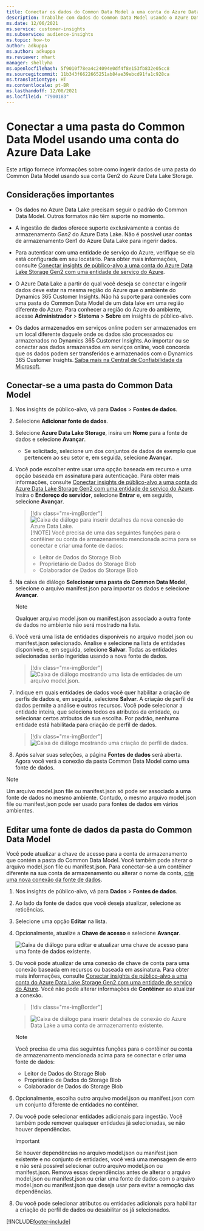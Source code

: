 ```yaml
---
title: Conectar os dados do Common Data Model a uma conta do Azure Data Lake
description: Trabalhe com dados do Common Data Model usando o Azure Data Lake Storage.
ms.date: 12/06/2021
ms.service: customer-insights
ms.subservice: audience-insights
ms.topic: how-to
author: adkuppa
ms.author: adkuppa
ms.reviewer: mhart
manager: shellyha
ms.openlocfilehash: 5f9010f78ea4c24094e0df4f8e153fb832e05cc8
ms.sourcegitcommit: 11b343f6622665251ab84ae39ebcd91fa1c928ca
ms.translationtype: HT
ms.contentlocale: pt-BR
ms.lasthandoff: 12/08/2021
ms.locfileid: "7900183"
---
```

# <a name="connect-to-a-common-data-model-folder-using-an-azure-data-lake-account"></a>Conectar a uma pasta do Common Data Model usando uma conta do Azure Data Lake

Este artigo fornece informações sobre como ingerir dados de uma pasta do Common Data Model usando sua conta Gen2 do Azure Data Lake Storage.

## <a name="important-considerations"></a>Considerações importantes

- Os dados no Azure Data Lake precisam seguir o padrão do Common Data Model. Outros formatos não têm suporte no momento.

- A ingestão de dados oferece suporte exclusivamente a contas de armazenamento *Gen2* do Azure Data Lake. Não é possível usar contas de armazenamento Gen1 do Azure Data Lake para ingerir dados.

- Para autenticar com uma entidade de serviço do Azure, verifique se ela está configurada em seu locatário. Para obter mais informações, consulte [Conectar insights de público-alvo a uma conta do Azure Data Lake Storage Gen2 com uma entidade de serviço do Azure](connect-service-principal.md).

- O Azure Data Lake a partir do qual você deseja se conectar e ingerir dados deve estar na mesma região do Azure que o ambiente do Dynamics 365 Customer Insights. Não há suporte para conexões com uma pasta do Common Data Model de um data lake em uma região diferente do Azure. Para conhecer a região do Azure do ambiente, acesse **Administrador** > **Sistema** > **Sobre** em insights de público-alvo.

- Os dados armazenados em serviços online podem ser armazenados em um local diferente daquele onde os dados são processados ou armazenados no Dynamics 365 Customer Insights. Ao importar ou se conectar aos dados armazenados em serviços online, você concorda que os dados podem ser transferidos e armazenados com o Dynamics 365 Customer Insights. [Saiba mais na Central de Confiabilidade da Microsoft](https://www.microsoft.com/trust-center).

## <a name="connect-to-a-common-data-model-folder"></a>Conectar-se a uma pasta do Common Data Model

1. Nos insights de público-alvo, vá para **Dados** > **Fontes de dados**.

1. Selecione **Adicionar fonte de dados**.

1. Selecione **Azure Data Lake Storage**, insira um **Nome** para a fonte de dados e selecione **Avançar**.

   - Se solicitado, selecione um dos conjuntos de dados de exemplo que pertencem ao seu setor e, em seguida, selecione **Avançar**. 

1. Você pode escolher entre usar uma opção baseada em recurso e uma opção baseada em assinatura para autenticação. Para obter mais informações, consulte [Conectar insights de público-alvo a uma conta do Azure Data Lake Storage Gen2 com uma entidade de serviço do Azure](connect-service-principal.md). Insira o **Endereço do servidor**, selecione **Entrar** e, em seguida, selecione **Avançar**.
   > [!div class="mx-imgBorder"]
   > ![Caixa de diálogo para inserir detalhes da nova conexão do Azure Data Lake.](media/enter-new-storage-details.png)
   > [!NOTE]
   > Você precisa de uma das seguintes funções para o contêiner ou conta de armazenamento mencionada acima para se conectar e criar uma fonte de dados:
   >  - Leitor de Dados do Storage Blob
   >  - Proprietário de Dados do Storage Blob
   >  - Colaborador de Dados do Storage Blob

1. Na caixa de diálogo **Selecionar uma pasta do Common Data Model**, selecione o arquivo manifest.json para importar os dados e selecione **Avançar**.
   > [!NOTE]
   > Qualquer arquivo model.json ou manifest.json associado a outra fonte de dados no ambiente não será mostrado na lista.

1. Você verá uma lista de entidades disponíveis no arquivo model.json ou manifest.json selecionado. Analise e selecione na lista de entidades disponíveis e, em seguida, selecione **Salvar**. Todas as entidades selecionadas serão ingeridas usando a nova fonte de dados.
   > [!div class="mx-imgBorder"]
   > ![Caixa de diálogo mostrando uma lista de entidades de um arquivo model.json.](media/review-entities.png)

8. Indique em quais entidades de dados você quer habilitar a criação de perfis de dados e, em seguida, selecione **Salvar**. A criação de perfil de dados permite a análise e outros recursos. Você pode selecionar a entidade inteira, que seleciona todos os atributos da entidade, ou selecionar certos atributos de sua escolha. Por padrão, nenhuma entidade está habilitada para criação de perfil de dados.
   > [!div class="mx-imgBorder"]
   > ![Caixa de diálogo mostrando uma criação de perfil de dados.](media/dataprofiling-entities.png)

9. Após salvar suas seleções, a página **Fontes de dados** será aberta. Agora você verá a conexão da pasta Common Data Model como uma fonte de dados.

> [!NOTE]
> Um arquivo model.json file ou manifest.json só pode ser associado a uma fonte de dados no mesmo ambiente. Contudo, o mesmo arquivo model.json file ou manifest.json pode ser usado para fontes de dados em vários ambientes.

## <a name="edit-a-common-data-model-folder-data-source"></a>Editar uma fonte de dados da pasta do Common Data Model

Você pode atualizar a chave de acesso para a conta de armazenamento que contém a pasta do Common Data Model. Você também pode alterar o arquivo model.json file ou manifest.json. Para conectar-se a um contêiner diferente na sua conta de armazenamento ou alterar o nome da conta, [crie uma nova conexão da fonte de dados](#connect-to-a-common-data-model-folder).

1. Nos insights de público-alvo, vá para **Dados** > **Fontes de dados**.

2. Ao lado da fonte de dados que você deseja atualizar, selecione as reticências.

3. Selecione uma opção **Editar** na lista.

4. Opcionalmente, atualize a **Chave de acesso** e selecione **Avançar**.

   ![Caixa de diálogo para editar e atualizar uma chave de acesso para uma fonte de dados existente.](media/edit-access-key.png)

5. Ou você pode atualizar de uma conexão de chave de conta para uma conexão baseada em recursos ou baseada em assinatura. Para obter mais informações, consulte [Conectar insights de público-alvo a uma conta do Azure Data Lake Storage Gen2 com uma entidade de serviço do Azure](connect-service-principal.md). Você não pode alterar informações de **Contêiner** ao atualizar a conexão.
   > [!div class="mx-imgBorder"]

   > ![Caixa de diálogo para inserir detalhes de conexão do Azure Data Lake a uma conta de armazenamento existente.](media/enter-existing-storage-details.png)

   > [!NOTE]
   > Você precisa de uma das seguintes funções para o contêiner ou conta de armazenamento mencionada acima para se conectar e criar uma fonte de dados:
   >  - Leitor de Dados do Storage Blob
   >  - Proprietário de Dados do Storage Blob
   >  - Colaborador de Dados do Storage Blob


6. Opcionalmente, escolha outro arquivo model.json ou manifest.json com um conjunto diferente de entidades no contêiner.

7. Ou você pode selecionar entidades adicionais para ingestão. Você também pode remover quaisquer entidades já selecionadas, se não houver dependências.

   > [!IMPORTANT]
   > Se houver dependências no arquivo model.json ou manifest.json existente e no conjunto de entidades, você verá uma mensagem de erro e não será possível selecionar outro arquivo model.json ou manifest.json. Remova essas dependências antes de alterar o arquivo model.json ou manifest.json ou criar uma fonte de dados com o arquivo model.json ou manifest.json que deseja usar para evitar a remoção das dependências.

8. Ou você pode selecionar atributos ou entidades adicionais para habilitar a criação de perfil de dados ou desabilitar os já selecionados.   


[!INCLUDE[footer-include](../includes/footer-banner.md)]
